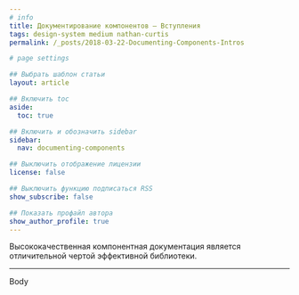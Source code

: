 ```yaml
---
# info
title: Документирование компонентов — Вступления
tags: design-system medium nathan-curtis
permalink: /_posts/2018-03-22-Documenting-Components-Intros

# page settings

## Выбрать шаблон статьи
layout: article

## Включить toc
aside:
  toc: true

## Включить и обозначить sidebar
sidebar:
  nav: documenting-components

## Выключить отображение лицензии
license: false

## Выключить функцию подписаться RSS
show_subscribe: false

## Показать профайл автора
show_author_profile: true
---
```


Высококачественная компонентная документация является отличительной чертой эффективной библиотеки.

---

Body
